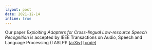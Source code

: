```yaml
---
layout: post
date: 2021-12-14
inline: true
---
```


Our paper *Exploiting Adapters for Cross-lingual Low-resource Speech Recognition* is accepted by IEEE Transactions on Audio, Speech and Language Processing (TASLP)! [[arXiv](https://arxiv.org/abs/2105.11905)] [[code](https://github.com/jindongwang/transferlearning/tree/master/code/ASR/Adapter)]
